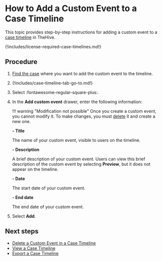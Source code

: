 # How to Add a Custom Event to a Case Timeline

This topic provides step-by-step instructions for adding a custom event to a [case timeline](about-case-timelines.md) in TheHive.

{!includes/license-required-case-timelines.md!}

<h2>Procedure</h2>

1. [Find the case](../../search-for-cases/find-a-case.md) where you want to add the custom event to the timeline.

2. {!includes/case-timeline-tab-go-to.md!}

3. Select :fontawesome-regular-square-plus:.

4. In the **Add custom event** drawer, enter the following information:

    !!! warning "Modification not possible"
        Once you create a custom event, you cannot modify it. To make changes, you must [delete](delete-custom-event-timeline.md) it and create a new one.

    **- Title**

    The name of your custom event, visible to users on the timeline.

    **- Description**

    A brief description of your custom event. Users can view this brief description of the custom event by selecting **Preview**, but it does not appear on the timeline.

    **- Date**

    The start date of your custom event.

    **- End date**

    The end date of your custom event.

5. Select **Add**.

<h2>Next steps</h2>

* [Delete a Custom Event in a Case Timeline](delete-custom-event-timeline.md)
* [View a Case Timeline](view-case-timeline.md)
* [Export a Case Timeline](export-case-timeline.md)
